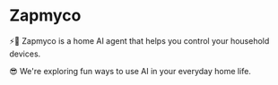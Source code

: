 # Zapmyco

⚡️🍄 Zapmyco is a home AI agent that helps you control your household devices.

😎 We're exploring fun ways to use AI in your everyday home life.
